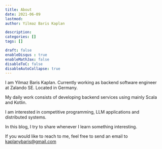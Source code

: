 ```yaml
---
title: About
date: 2021-06-09
lastmod: 
author: Yilmaz Baris Kaplan

description: 
categories: []
tags: []

draft: false
enableDisqus : true
enableMathJax: false
disableToC: false
disableAutoCollapse: true
---
```


I am Yilmaz Baris Kaplan. Currently working as backend software engineer at Zalando SE. Located in Germany.

My daily work consists of developing backend services using mainly Scala and Kotlin.

I am interested in competitive programming, LLM applications and distributed systems.

In this blog, I try to share whenever I learn something interesting.

If you would like to reach to me, feel free to send an email to kaplanybaris@gmail.com
